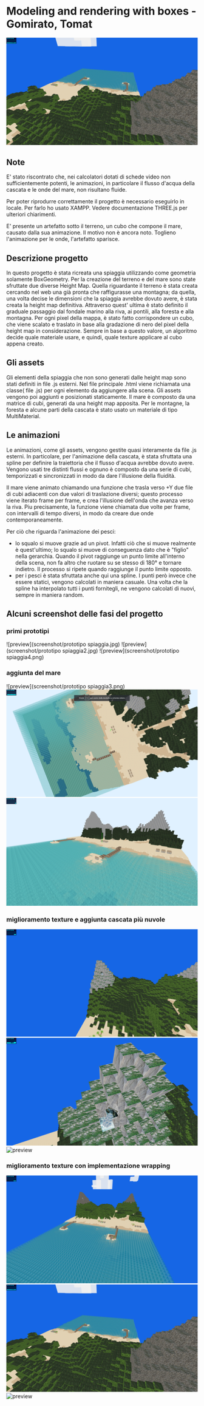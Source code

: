 # Modeling and rendering with boxes - Gomirato, Tomat

![preview](screenshot/newTexture2.png "project preview")

## Note

E' stato riscontrato che, nei calcolatori dotati di schede video non sufficientemente potenti, le animazioni, in particolare il flusso d'acqua della cascata e le onde del mare, non risultano fluide.

Per poter riprodurre correttamente il progetto è necessario eseguirlo in locale. Per farlo ho usato XAMPP. Vedere documentazione THREE.js per ulteriori chiarimenti.

E' presente un artefatto sotto il terreno, un cubo che compone il mare, causato dalla sua animazione. Il motivo non è ancora noto. Toglieno l'animazione per le onde, l'artefatto sparisce.



## Descrizione progetto

In questo progetto è stata ricreata una spiaggia utilizzando come geometria solamente BoxGeometry. Per la creazione del terreno e del mare sono state sfruttate due diverse Height Map. Quella riguardante il terreno è stata creata cercando nel web una già pronta che raffigurasse una montagna; da quella, una volta decise le dimensioni che la spiaggia avrebbe dovuto avere, è stata creata la height map definitiva. Attraverso quest' ultima è stato definito il graduale passaggio dal fondale marino alla riva, ai pontili, alla foresta e alla montagna. Per ogni pixel della mappa, è stato fatto corrispondere un cubo, che viene scalato e traslato in base alla gradazione di nero del pixel della height map in considerazione. Sempre in base a questo valore, un algoritmo decide quale materiale usare, e quindi, quale texture applicare al cubo appena creato.



## Gli assets

Gli elementi della spiaggia che non sono generati dalle height map sono stati definiti in file .js esterni. Nel file principale .html viene richiamata una classe( file .js) per ogni elemento da aggiungere alla scena. Gli assets vengono poi aggiunti e posizionati staticamente.
Il mare è composto da una matrice di cubi, generati da una height map apposita.
Per le montagne, la foresta e alcune parti della cascata è stato usato un materiale di tipo  MultiMaterial.



## Le animazioni

Le animazioni, come gli assets, vengono gestite quasi interamente da file .js esterni. In particolare, per l'animazione della cascata, è stata sfruttata una spline per definire la traiettoria che il flusso d'acqua avrebbe dovuto avere. Vengono usati tre distinti flussi e ognuno è composto da una serie di cubi, temporizzati e sincronizzati in modo da dare l'illusione della fluidità.

Il mare viene animato chiamando una funzione che trasla verso +Y due file di cubi adiacenti con due valori di traslazione diversi; questo processo viene iterato frame per frame, e crea l'illusione dell'onda che avanza verso la riva. Piu precisamente, la funzione viene chiamata due volte per frame, con intervalli di tempo diversi, in modo da creare due onde contemporaneamente.

Per ciò che riguarda l'animazione dei pesci:
- lo squalo si muove grazie ad un pivot. Infatti ciò che si muove realmente è quest'ultimo; lo squalo si muove di conseguenza dato che è "figlio" nella gerarchia. Quando il pivot raggiunge un punto limite all'interno della scena, non fa altro che ruotare su se stesso di 180° e tornare indietro. Il processo si ripete quando raggiunge il punto limite opposto.
- per i pesci è stata sfruttata anche qui una spline. I punti però invece che essere statici, vengono calcolati in maniera casuale. Una volta che la spline ha interpolato tutti i punti fornitegli, ne vengono calcolati di nuovi, sempre in maniera random.


## Alcuni screenshot delle fasi del progetto

### primi prototipi
![preview](screenshot/prototipo spiaggia.jpg)
![preview](screenshot/prototipo spiaggia2.jpg)
![preview](screenshot/prototipo spiaggia4.png)

### aggiunta del mare
![preview](screenshot/prototipo spiaggia3.png)
![preview](screenshot/mare.png)
![preview](screenshot/mare2.png)

### miglioramento texture e aggiunta cascata più nuvole
![preview](screenshot/screen.png)
![preview](screenshot/screen2.png)
![preview](screenshot/screen3.png)

### miglioramento texture con implementazione wrapping
![preview](screenshot/newTexture1.png)
![preview](screenshot/newTexture2.png)
![preview](screenshot/newTexture3.png)
